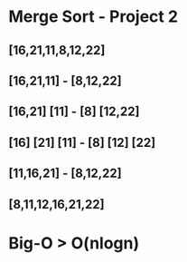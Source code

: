 # Merge Sort - Project 2

## [16,21,11,8,12,22]



## [16,21,11] - [8,12,22]



## [16,21] [11] - [8] [12,22]

## [16] [21] [11] - [8] [12] [22]



## [11,16,21] - [8,12,22]



## [8,11,12,16,21,22]

# Big-O > O(nlogn)
